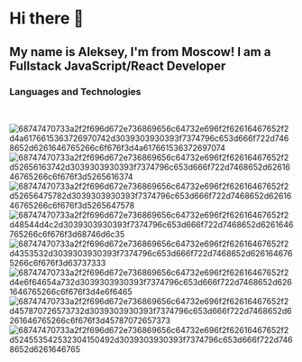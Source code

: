 <h1>
Hi there 👋
</h1>

<h2>
My name is Aleksey, I'm from Moscow!
I am a Fullstack JavaScript/React Developer
</h2>

<h3>
Languages and Technologies
</h3>

<br>

![68747470733a2f2f696d672e736869656c64732e696f2f62616467652f2d4a6176615363726970742d3039303930393f7374796c653d666f722d7468652d6261646765266c6f676f3d4a617661536372697074](https://user-images.githubusercontent.com/95096983/160454342-2ba5231b-5a2c-4dff-b169-69505055ec95.svg)
![68747470733a2f2f696d672e736869656c64732e696f2f62616467652f2d52656163742d3039303930393f7374796c653d666f722d7468652d6261646765266c6f676f3d5265616374](https://user-images.githubusercontent.com/95096983/160454530-cf14c4f3-868a-4025-9b18-637fa0f887d5.svg)
![68747470733a2f2f696d672e736869656c64732e696f2f62616467652f2d52656475782d3039303930393f7374796c653d666f722d7468652d6261646765266c6f676f3d5265647578](https://user-images.githubusercontent.com/95096983/160454560-fcfd9618-b396-4abc-841a-dbdef6b7c550.svg)
![68747470733a2f2f696d672e736869656c64732e696f2f62616467652f2d48544d4c2d3039303930393f7374796c653d666f722d7468652d6261646765266c6f676f3d68746d6c35](https://user-images.githubusercontent.com/95096983/160454592-229a1ae5-8042-4d74-a733-392c4d773184.svg)
![68747470733a2f2f696d672e736869656c64732e696f2f62616467652f2d4353532d3039303930393f7374796c653d666f722d7468652d6261646765266c6f676f3d63737333](https://user-images.githubusercontent.com/95096983/160454664-911a734e-e6cc-40cf-8a7b-8cd66913c080.svg)
![68747470733a2f2f696d672e736869656c64732e696f2f62616467652f2d4e6f64654a732d3039303930393f7374796c653d666f722d7468652d6261646765266c6f676f3d4e6f6465](https://user-images.githubusercontent.com/95096983/160454694-77f0e509-2597-48fc-8e3f-a3919825da08.svg)
![68747470733a2f2f696d672e736869656c64732e696f2f62616467652f2d457870726573732d3039303930393f7374796c653d666f722d7468652d6261646765266c6f676f3d45787072657373](https://user-images.githubusercontent.com/95096983/160454738-00ec82a6-582b-4314-be32-782a1b3ee1a1.svg)
![68747470733a2f2f696d672e736869656c64732e696f2f62616467652f2d524553542532304150492d3039303930393f7374796c653d666f722d7468652d6261646765](https://user-images.githubusercontent.com/95096983/160454758-7482da7f-e20e-46d5-826f-8c675f74bbdd.svg)


